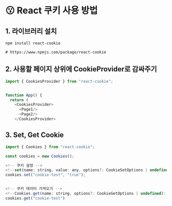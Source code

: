 # 😗 React 쿠키 사용 방법

## 1. 라이브러리 설치 
```
npm install react-cookie

# https://www.npmjs.com/package/react-cookie
```

## 2. 사용할 페이지 상위에 CookieProvider로 감싸주기 
```javascript
import { CookiesProvider } from "react-cookie";


function App() {
  return (
    <CookiesProvider>
      <Page1/>
      <Page2/>
    </CookiesProvider>
```

## 3. Set, Get Cookie
```javascript
import { Cookies } from "react-cookie";

const cookies = new Cookies();

<!-- 쿠키 설정 -->
<!--set(name: string, value: any, options?: CookieSetOptions | undefined): void  -->
cookies.set("cookie-test", "true");


<!-- 쿠키 데이터 가져오기 -->
<!--Cookies.get(name: string, options?: CookieGetOptions | undefined): any -->
cookies.get("cookie-test")
```
